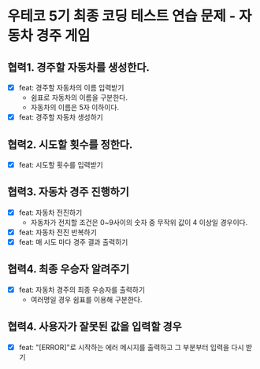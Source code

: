 # 우테코 5기 최종 코딩 테스트 연습 문제 - 자동차 경주 게임

## 협력1. 경주할 자동차를 생성한다.

- [x] feat: 경주할 자동차의 이름 입력받기
  - 쉼표로 자동차의 이름을 구분한다.
  - 자동차의 이름은 5자 이하이다.
- [x] feat: 경주할 자동차 생성하기

## 협력2. 시도할 횟수를 정한다.

- [x] feat: 시도할 횟수를 입력받기

## 협력3. 자동차 경주 진행하기

- [x] feat: 자동차 전진하기
  - 자동차가 전지할 조건은 0~9사이의 숫자 중 무작위 값이 4 이상일 경우이다.
- [x] feat: 자동차 전진 반복하기
- [x] feat: 매 시도 마다 경주 결과 출력하기

## 협력4. 최종 우승자 알려주기

- [x] feat: 자동차 경주의 최종 우승자를 출력하기
  - 여러명일 경우 쉼표를 이용해 구분한다.

## 협력4. 사용자가 잘못된 값을 입력할 경우

- [x] feat: "[ERROR]"로 시작하는 에러 메시지를 출력하고 그 부분부터 입력을 다시 받기
